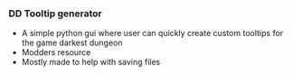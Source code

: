 ### DD Tooltip generator
- A simple python gui where user can quickly create custom tooltips for the game darkest dungeon
- Modders resource
- Mostly made to help with saving files
